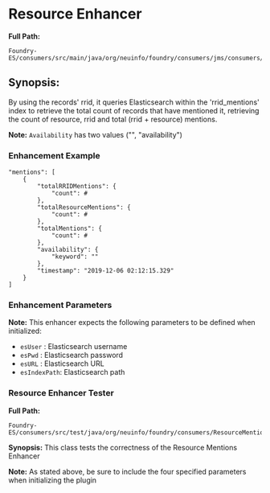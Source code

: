 # Resource Enhancer

**Full Path:**

```text
Foundry-ES/consumers/src/main/java/org/neuinfo/foundry/consumers/jms/consumers/plugins/scicrunch/ResourceEnhancer.java
```

## Synopsis:

By using the records' rrid, it queries Elasticsearch within the 'rrid\_mentions' index to retrieve the total count of records that have mentioned it, retrieving the count of resource, rrid and total \(rrid + resource\) mentions.

**Note:** `Availability` has two values \("", "availability"\)

### **Enhancement Example**

```text
"mentions": [
	{
		"totalRRIDMentions": {
			"count": #
		},
		"totalResourceMentions": {
			"count": #
		},
		"totalMentions": {
			"count": #
		},
		"availability": {
			"keyword": ""
		},
		"timestamp": "2019-12-06 02:12:15.329"
	}
]
```

### **Enhancement Parameters**

**Note:** This enhancer expects the following parameters to be defined when initialized:

* `esUser` : Elasticsearch username
* `esPwd`  : Elasticsearch password
* `esURL`  : Elasticsearch URL
* `esIndexPath`: Elasticsearch path 

### Resource Enhancer Tester

**Full Path:**

```text
Foundry-ES/consumers/src/test/java/org/neuinfo/foundry/consumers/ResourceMentionsEnhancerTests.java
```

**Synopsis:** This class tests the correctness of the Resource Mentions Enhancer

**Note:** As stated above, be sure to include the four specified parameters when initializing the plugin


